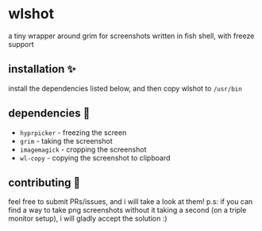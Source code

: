 # wlshot 
 a tiny wrapper around grim for screenshots written in fish shell, with freeze support

## installation ✨
install the dependencies listed below, and then copy wlshot to `/usr/bin`

## dependencies 📌
* `hyprpicker` - freezing the screen
* `grim` - taking the screenshot
* `imagemagick` - cropping the screenshot
* `wl-copy` - copying the screenshot to clipboard

## contributing 🔨
 feel free to submit PRs/issues, and i will take a look at them!
 p.s: if you can find a way to take png screenshots without it taking a second (on a triple monitor setup), i will gladly accept the solution :)
